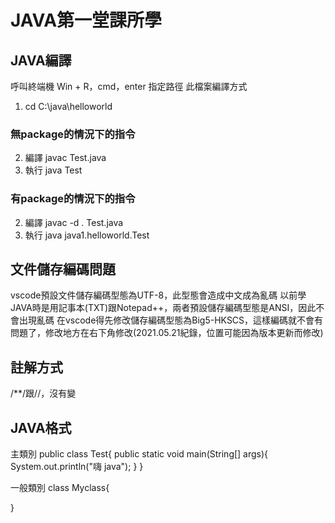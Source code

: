 # JAVA第一堂課所學

## JAVA編譯
呼叫終端機 Win + R，cmd，enter
指定路徑
此檔案編譯方式

1. cd C:\java\helloworld

### 無package的情況下的指令

2. 編譯 javac Test.java
3. 執行 java Test

### 有package的情況下的指令

2. 編譯 javac -d . Test.java
2. 執行 java java1.helloworld.Test


## 文件儲存編碼問題
vscode預設文件儲存編碼型態為UTF-8，此型態會造成中文成為亂碼
以前學JAVA時是用記事本(TXT)跟Notepad++，兩者預設儲存編碼型態是ANSI，因此不會出現亂碼
在vscode得先修改儲存編碼型態為Big5-HKSCS，這樣編碼就不會有問題了，修改地方在右下角修改(2021.05.21紀錄，位置可能因為版本更新而修改)

## 註解方式
/**/跟//，沒有變

## JAVA格式
主類別
public class Test{
   public static void main(String[] args){
       System.out.println("嗨 java");
   }
}

一般類別
class Myclass{

}